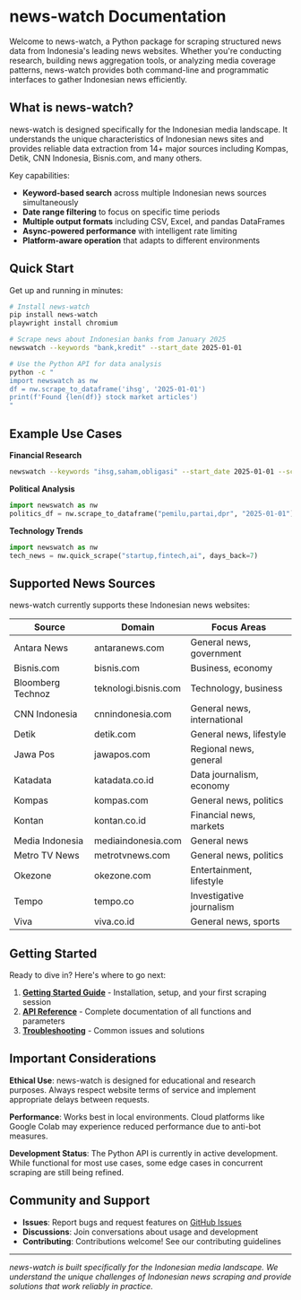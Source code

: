 # news-watch Documentation

Welcome to news-watch, a Python package for scraping structured news data from Indonesia's leading news websites. Whether you're conducting research, building news aggregation tools, or analyzing media coverage patterns, news-watch provides both command-line and programmatic interfaces to gather Indonesian news efficiently.

## What is news-watch?

news-watch is designed specifically for the Indonesian media landscape. It understands the unique characteristics of Indonesian news sites and provides reliable data extraction from 14+ major sources including Kompas, Detik, CNN Indonesia, Bisnis.com, and many others.

Key capabilities:
- **Keyword-based search** across multiple Indonesian news sources simultaneously
- **Date range filtering** to focus on specific time periods
- **Multiple output formats** including CSV, Excel, and pandas DataFrames
- **Async-powered performance** with intelligent rate limiting
- **Platform-aware operation** that adapts to different environments

## Quick Start

Get up and running in minutes:

```bash
# Install news-watch
pip install news-watch
playwright install chromium

# Scrape news about Indonesian banks from January 2025
newswatch --keywords "bank,kredit" --start_date 2025-01-01

# Use the Python API for data analysis
python -c "
import newswatch as nw
df = nw.scrape_to_dataframe('ihsg', '2025-01-01')
print(f'Found {len(df)} stock market articles')
"
```

## Example Use Cases

**Financial Research**
```bash
newswatch --keywords "ihsg,saham,obligasi" --start_date 2025-01-01 --scrapers "bisnis,kontan"
```

**Political Analysis**
```python
import newswatch as nw
politics_df = nw.scrape_to_dataframe("pemilu,partai,dpr", "2025-01-01")
```

**Technology Trends**
```python
import newswatch as nw
tech_news = nw.quick_scrape("startup,fintech,ai", days_back=7)
```

## Supported News Sources

news-watch currently supports these Indonesian news websites:

| Source | Domain | Focus Areas |
|--------|--------|-------------|
| Antara News | antaranews.com | General news, government |
| Bisnis.com | bisnis.com | Business, economy |
| Bloomberg Technoz | teknologi.bisnis.com | Technology, business |
| CNN Indonesia | cnnindonesia.com | General news, international |
| Detik | detik.com | General news, lifestyle |
| Jawa Pos | jawapos.com | Regional news, general |
| Katadata | katadata.co.id | Data journalism, economy |
| Kompas | kompas.com | General news, politics |
| Kontan | kontan.co.id | Financial news, markets |
| Media Indonesia | mediaindonesia.com | General news |
| Metro TV News | metrotvnews.com | General news, politics |
| Okezone | okezone.com | Entertainment, lifestyle |
| Tempo | tempo.co | Investigative journalism |
| Viva | viva.co.id | General news, sports |

## Getting Started

Ready to dive in? Here's where to go next:

1. **[Getting Started Guide](getting-started.md)** - Installation, setup, and your first scraping session
2. **[API Reference](api-reference.md)** - Complete documentation of all functions and parameters
3. **[Troubleshooting](troubleshooting.md)** - Common issues and solutions

## Important Considerations

**Ethical Use**: news-watch is designed for educational and research purposes. Always respect website terms of service and implement appropriate delays between requests.

**Performance**: Works best in local environments. Cloud platforms like Google Colab may experience reduced performance due to anti-bot measures.

**Development Status**: The Python API is currently in active development. While functional for most use cases, some edge cases in concurrent scraping are still being refined.

## Community and Support

- **Issues**: Report bugs and request features on [GitHub Issues](https://github.com/okkymabruri/news-watch/issues)
- **Discussions**: Join conversations about usage and development
- **Contributing**: Contributions welcome! See our contributing guidelines

---

*news-watch is built specifically for the Indonesian media landscape. We understand the unique challenges of Indonesian news scraping and provide solutions that work reliably in practice.*